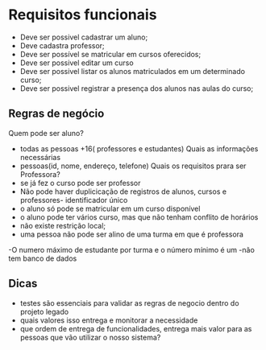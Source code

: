 # Requisitos funcionais

- Deve ser possivel cadastrar um aluno;
- Deve cadastra professor;
- Deve ser possível se matricular em cursos oferecidos;
- Deve ser possivel editar um curso
- Deve ser possivel listar os alunos matriculados em um determinado curso;
- Deve ser possivel registrar a presença dos alunos nas aulas do curso;


## Regras de negócio

Quem pode ser aluno?
 - todas as pessoas +16( professores e estudantes)
Quais as informações necessárias
- pessoas(id, nome, endereço, telefone)
Quais os requisitos prara ser Professora?
- se já fez o curso pode ser professor
- Não pode haver duplicicação de registros de alunos, cursos e professores- identificador único
- o aluno só pode se matricular em um curso disponível
- o aluno pode ter vários curso, mas que não tenham conflito de horários
- não existe restrição local;
- uma pessoa não pode ser alino de uma turma em que é professora

-O numero máximo de estudante por turma e o número mínimo é um
-não tem banco de dados

## Dicas

- testes são essenciais para validar as regras de negocio dentro do projeto legado
- quais valores isso entrega e monitorar a necessidade
- que ordem de entrega de funcionalidades, entrega mais valor para as pessoas que vão utilizar o nosso sistema?

